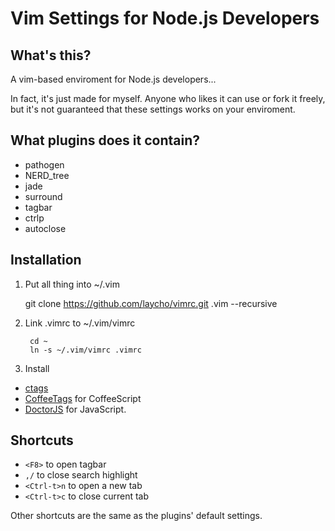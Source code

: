Vim Settings for Node.js Developers
=============

What's this?
-------------
A vim-based enviroment for Node.js developers...

In fact, it's just made for myself. Anyone who likes it can use or fork it freely, but it's not guaranteed that these settings works on your enviroment. 

What plugins does it contain?
-------------
*   pathogen
*   NERD\_tree
*   jade
*   surround
*   tagbar
*   ctrlp
*   autoclose

Installation
-------------
1. Put all thing into ~/.vim
    
    git clone https://github.com/laycho/vimrc.git .vim --recursive

2. Link .vimrc to ~/.vim/vimrc

        cd ~
        ln -s ~/.vim/vimrc .vimrc

3. Install
  
  * [ctags](http://ctags.sourceforge.net/)
  * [CoffeeTags](https://github.com/lukaszkorecki/coffeetags) for CoffeeScript
  * [DoctorJS](https://github.com/mozilla/doctorjs) for JavaScript.

Shortcuts
------------
+ `<F8>` to open tagbar
+ `,/` to close search highlight
+ `<Ctrl-t>n` to open a new tab
+ `<Ctrl-t>c` to close current tab

Other shortcuts are the same as the plugins' default settings.
